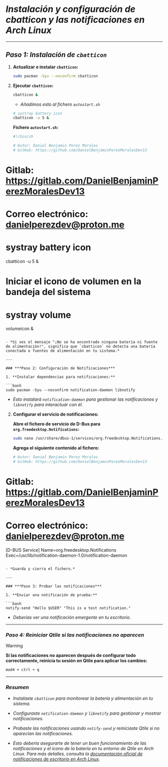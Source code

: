 # ***Instalación y configuración de cbatticon y las notificaciones en Arch Linux***

---

## ***Paso 1: Instalación de `cbatticon`***

1. **Actualizar e instalar `cbatticon`:**

   ```bash
   sudo pacman -Syu --noconfirm cbatticon
   ```

2. **Ejecutar `cbatticon`:**

   ```bash
   cbatticon &
   ```

   - *Añadimos esto al fichero `autostart.sh`*

   ```bash
   # systray battery icon
   cbatticon -u 5 &
   ```

   **Fichero `autostart.sh`:**

   ```bash
   #!/bin/sh

   # Autor: Daniel Benjamin Perez Morales
   # GitHub: https://github.com/DanielBenjaminPerezMoralesDev13
# Gitlab: https://gitlab.com/DanielBenjaminPerezMoralesDev13
   # Correo electrónico: danielperezdev@proton.me 

   # systray battery icon
   cbatticon -u 5 &

   # Iniciar el icono de volumen en la bandeja del sistema
   # systray volume
   volumeicon &
   ```

   - *Si ves el mensaje "¡No se ha encontrado ninguna batería ni fuente de alimentación!", significa que `cbatticon` no detecta una batería conectada o fuentes de alimentación en tu sistema.*

---

### ***Paso 2: Configuración de Notificaciones***

1. **Instalar dependencias para notificaciones:**

   ```bash
   sudo pacman -Syu --noconfirm notification-daemon libnotify
   ```

   - *Esto instalará `notification-daemon` para gestionar las notificaciones y `libnotify` para interactuar con él.*

2. **Configurar el servicio de notificaciones:**

   **Abre el fichero de servicio de D-Bus para `org.freedesktop.Notifications`:**

   ```bash
   sudo nano /usr/share/dbus-1/services/org.freedesktop.Notifications.service
   ```

   **Agrega el siguiente contenido al fichero:**

   ```ini
   # Autor: Daniel Benjamin Perez Morales
   # GitHub: https://github.com/DanielBenjaminPerezMoralesDev13
# Gitlab: https://gitlab.com/DanielBenjaminPerezMoralesDev13
   # Correo electrónico: danielperezdev@proton.me 

   [D-BUS Service]
   Name=org.freedesktop.Notifications
   Exec=/usr/lib/notification-daemon-1.0/notification-daemon
   ```

   - *Guarda y cierra el fichero.*

---

### ***Paso 3: Probar las notificaciones***

1. **Enviar una notificación de prueba:**

   ```bash
   notify-send "Hello $USER" "This is a test notification."
   ```

   - *Deberías ver una notificación emergente en tu escritorio.*

---

### ***Paso 4: Reiniciar Qtile si las notificaciones no aparecen***

> [!WARNING]
> **Si las notificaciones no aparecen después de configurar todo correctamente, reinicia tu sesión en Qtile para aplicar los cambios:**

```bash
mod4 + ctrl + q
```

---

### ***Resumen***

- *Instalaste `cbatticon` para monitorear la batería y alimentación en tu sistema.*
- *Configuraste `notification-daemon` y `libnotify` para gestionar y mostrar notificaciones.*
- *Probaste las notificaciones usando `notify-send` y reiniciaste Qtile si no aparecían las notificaciones.*

- *Esto debería asegurarte de tener un buen funcionamiento de las notificaciones y el icono de la batería en tu entorno de Qtile en Arch Linux. Para más detalles, consulta la [documentación oficial de notificaciones de escritorio en Arch Linux](https://wiki.archlinux.org/title/Desktop_notifications "https://wiki.archlinux.org/title/Desktop_notifications").*
